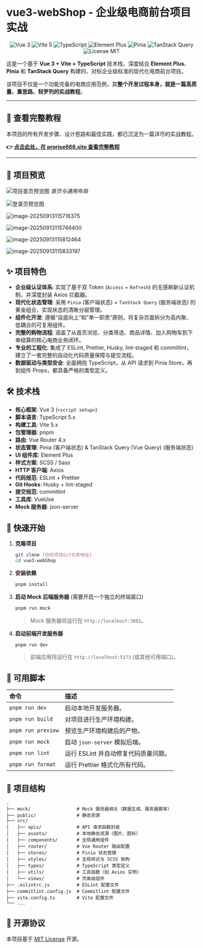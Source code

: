 # vue3-webShop - 企业级电商前台项目实战

<p align="center">
  <img src="https://img.shields.io/badge/Vue.js-3.x-green" alt="Vue 3">
  <img src="https://img.shields.io/badge/Vite-5.x-blueviolet" alt="Vite 5">
  <img src="https://img.shields.io/badge/TypeScript-5.x-blue" alt="TypeScript">
  <img src="https://img.shields.io/badge/Element%20Plus-2.x-409EFF" alt="Element Plus">
  <img src="https://img.shields.io/badge/Pinia-2.x-yellow" alt="Pinia">
  <img src="https://img.shields.io/badge/TanStack%20Query-5.x-FF4154" alt="TanStack Query">
  <img src="https://img.shields.io/badge/License-MIT-green" alt="License MIT">
</p>

这是一个基于 **Vue 3 + Vite + TypeScript** 技术栈，深度结合 **Element Plus**、**Pinia** 和 **TanStack Query** 构建的、对标企业级标准的现代化电商前台项目。

该项目不仅是一个功能完备的电商应用范例，其**整个开发过程本身，就是一篇高质量、重思路、轻罗列的实战教程**。

---

## 📖 查看完整教程

本项目的所有开发步骤、设计思路和最佳实践，都已沉淀为一篇详尽的实战教程。

**👉 [点击此处，在 prorise666.site 查看完整教程](https://prorise666.site)**

---

## 📸 项目预览

![项目首页预览图](https://prorise-blog.oss-cn-guangzhou.aliyuncs.com/cover/image-20250911090501818.png)
*首页与通用布局*

![登录页预览图](https://prorise-blog.oss-cn-guangzhou.aliyuncs.com/cover/image-20250911155106817.png)



![image-20250913115716375](https://prorise-blog.oss-cn-guangzhou.aliyuncs.com/cover/image-20250913115716375.png)



![image-20250913115746400](https://prorise-blog.oss-cn-guangzhou.aliyuncs.com/cover/image-20250913115746400.png)



![image-20250913115812464](https://prorise-blog.oss-cn-guangzhou.aliyuncs.com/cover/image-20250913115812464.png)

![image-20250913115833197](https://prorise-blog.oss-cn-guangzhou.aliyuncs.com/cover/image-20250913115833197.png)


## ✨ 项目特色

* **企业级认证体系**: 实现了基于双 Token (`Access` + `Refresh`) 的无感刷新认证机制，并深度封装 Axios 拦截器。
* **现代化状态管理**: 采用 `Pinia` (客户端状态) + `TanStack Query` (服务端状态) 的黄金组合，实现状态的清晰分层管理。
* **组件化开发**: 遵循“自底向上”和“单一职责”原则，将复杂页面拆分为高内聚、低耦合的可复用组件。
* **完整的购物流程**: 涵盖了从首页浏览、分类筛选、商品详情、加入购物车到下单结算的核心电商业务闭环。
* **专业的工程化**: 集成了 ESLint, Prettier, Husky, lint-staged 和 commitlint，建立了一套完整的自动化代码质量保障与提交流程。
* **数据驱动与类型安全**: 全面拥抱 TypeScript，从 API 请求到 Pinia Store，再到组件 Props，都具备严格的类型定义。

## 🛠️ 技术栈

* **核心框架**: Vue 3 (`<script setup>`)
* **脚本语言**: TypeScript 5.x
* **构建工具**: Vite 5.x
* **包管理器**: pnpm
* **路由**: Vue Router 4.x
* **状态管理**: Pinia (客户端状态) & TanStack Query (Vue Query) (服务端状态)
* **UI 组件库**: Element Plus
* **样式方案**: SCSS / Sass
* **HTTP 客户端**: Axios
* **代码规范**: ESLint + Prettier
* **Git Hooks**: Husky + lint-staged
* **提交规范**: commitlint
* **工具库**: VueUse
* **Mock 服务器**: json-server

## 🚀 快速开始

1.  **克隆项目**
    ```bash
    git clone [你的项目Git仓库地址]
    cd vue3-webShop
    ```

2.  **安装依赖**
    ```bash
    pnpm install
    ```

3.  **启动 Mock 后端服务器** (需要开启一个独立的终端窗口)
    ```bash
    pnpm run mock
    ```
    > Mock 服务器将运行在 `http://localhost:3001`。

4.  **启动前端开发服务器**
    ```bash
    pnpm run dev
    ```
    > 前端应用将运行在 `http://localhost:5173` (或其他可用端口)。

## 📜 可用脚本

| 命令 | 描述 |
| :--- | :--- |
| `pnpm run dev` | 启动本地开发服务器。 |
| `pnpm run build` | 对项目进行生产环境构建。 |
| `pnpm run preview` | 预览生产环境构建后的产物。 |
| `pnpm run mock` | 启动 `json-server` 模拟后端。 |
| `pnpm run lint` | 运行 ESLint 并自动修复代码质量问题。 |
| `pnpm run format`| 运行 Prettier 格式化所有代码。 |

## 📁 项目结构

```
.
├── mock/                 # Mock 服务器相关（数据生成、服务器脚本）
├── public/               # 静态资源
├── src/
│   ├── apis/             # API 请求函数封装
│   ├── assets/           # 本地静态资源（图片、图标）
│   ├── components/       # 全局通用组件
│   ├── router/           # Vue Router 路由配置
│   ├── stores/           # Pinia 状态管理
│   ├── styles/           # 全局样式与 SCSS 架构
│   ├── types/            # TypeScript 类型定义
│   ├── utils/            # 工具函数（如 Axios 实例）
│   └── views/            # 页面级组件
├── .eslintrc.js          # ESLint 配置文件
├── commitlint.config.js  # Commitlint 配置文件
├── vite.config.ts        # Vite 配置文件
└── ...
```

## 📄 开源协议

本项目基于 [MIT License](LICENSE) 开源。